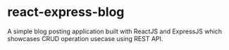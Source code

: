 # react-express-blog

A simple blog posting application built with ReactJS and ExpressJS which showcases CRUD operation usecase using REST API.
